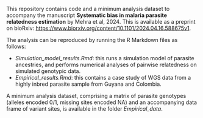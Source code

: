 This repository contains code and a minimum analysis dataset to accompany the manuscript **Systematic bias in malaria parasite relatedness estimation** by Mehra et al, 2024. This is available as a preprint on bioRxiv: <https://www.biorxiv.org/content/10.1101/2024.04.16.588675v1>.

The analysis can be reproduced by running the R Markdown files as follows:
* *Simulation_model_results.Rmd*:  this runs a simulation model of parasite ancestries, and performs numerical analyses of pairwise relatedness on simulated genotypic data.  
* *Empirical_results.Rmd*: this contains a case study of WGS data from a highly inbred parasite sample from Guyana and Colombia. 

A minimum analysis dataset, comprising a matrix of parasite genotypes (alleles encoded 0/1, missing sites encoded NA) and an accompanying data frame of variant sites, is available in the folder  *Empirical_data*.
